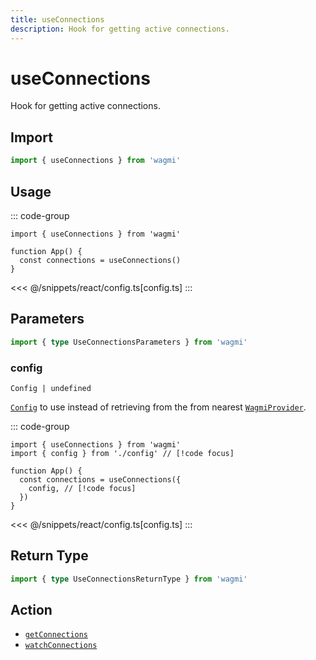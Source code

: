 ```yaml
---
title: useConnections
description: Hook for getting active connections.
---
```


# useConnections

Hook for getting active connections.

## Import

```ts
import { useConnections } from 'wagmi'
```

## Usage

::: code-group
```tsx [index.tsx]
import { useConnections } from 'wagmi'

function App() {
  const connections = useConnections()
}
```
<<< @/snippets/react/config.ts[config.ts]
:::

## Parameters

```ts
import { type UseConnectionsParameters } from 'wagmi'
```

### config

`Config | undefined`

[`Config`](/react/api/createConfig#config) to use instead of retrieving from the from nearest [`WagmiProvider`](/react/WagmiProvider).

::: code-group
```tsx [index.tsx]
import { useConnections } from 'wagmi'
import { config } from './config' // [!code focus]

function App() {
  const connections = useConnections({
    config, // [!code focus]
  })
}
```
<<< @/snippets/react/config.ts[config.ts]
:::

## Return Type

```ts
import { type UseConnectionsReturnType } from 'wagmi'
```

## Action

- [`getConnections`](/core/api/actions/getConnections)
- [`watchConnections`](/core/api/actions/watchConnections)
